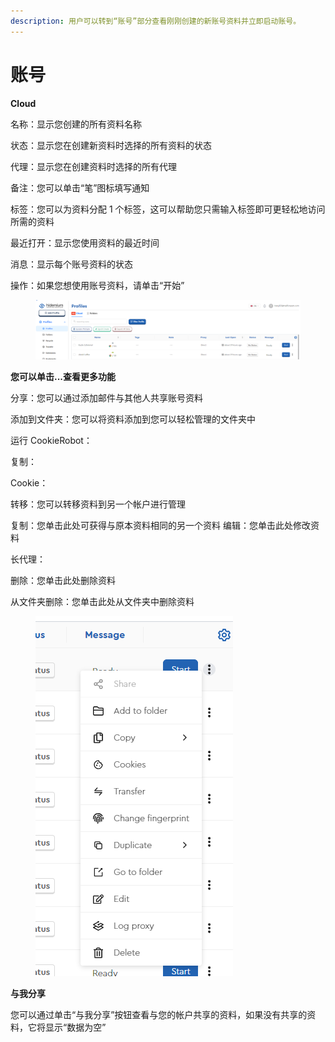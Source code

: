 ```yaml
---
description: 用户可以转到“账号”部分查看刚刚创建的新账号资料并立即启动账号。
---
```


# 账号

**Cloud**

名称：显示您创建的所有资料名称

状态：显示您在创建新资料时选择的所有资料的状态

代理：显示您在创建资料时选择的所有代理

备注：您可以单击“笔”图标填写通知

标签：您可以为资料分配 1 个标签，这可以帮助您只需输入标签即可更轻松地访问所需的资料

最近打开：显示您使用资料的最近时间

消息：显示每个账号资料的状态

操作：如果您想使用账号资料，请单击“开始”

<figure><img src="../../.gitbook/assets/Screenshot_1.png" alt=""><figcaption></figcaption></figure>

**您可以单击...查看更多功能**

分享：您可以通过添加邮件与其他人共享账号资料

添加到文件夹：您可以将资料添加到您可以轻松管理的文件夹中

运行 CookieRobot：

复制：

Cookie：

转移：您可以转移资料到另一个帐户进行管理

复制：您单击此处可获得与原本资料相同的另一个资料 编辑：您单击此处修改资料

长代理：

删除：您单击此处删除资料

从文件夹删除：您单击此处从文件夹中删除资料

<figure><img src="../../.gitbook/assets/image (1) (1) (1) (1) (1) (1) (1).png" alt=""><figcaption></figcaption></figure>

**与我分享**&#x20;

您可以通过单击“与我分享”按钮查看与您的帐户共享的资料，如果没有共享的资料，它将显示“数据为空”
